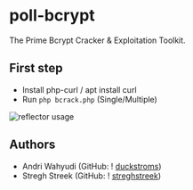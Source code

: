 # poll-bcrypt
The Prime Bcrypt Cracker &amp; Exploitation Toolkit.

## First step 
-   Install php-curl / apt install curl
-   Run ``php bcrack.php`` (Single/Multiple)

![reflector usage](https://i.ibb.co/PzQQHpY/image-2021-06-23-220546.png)

## Authors
*  Andri Wahyudi (GitHub: ! [duckstroms](https://github.com/duckstroms))
*  Stregh Streek  (GitHub: ! [streghstreek](https://github.com/streghstreek))
